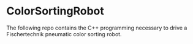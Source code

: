 # ColorSortingRobot
The following repo contains the C++ programming necessary to drive a  Fischertechnik pneumatic color sorting robot.
